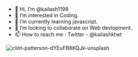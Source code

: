- 👋 Hi, I’m @kailash1198
- 👀 I’m interested in Coding.
- 🌱 I’m currently learning javascript.
- 💞️ I’m looking to collaborate on Web devlopment.
- 📫 How to reach me : Twitter - @kailashktwt

![clint-patterson-dYEuFB8KQJk-unsplash](https://user-images.githubusercontent.com/79510867/201607804-27fda256-9086-4a8c-a4f5-885310c37cd2.jpg)


<!---
kailash1198/kailash1198 is a ✨ special ✨ repository because its `README.md` (this file) appears on your GitHub profile.
You can click the Preview link to take a look at your changes.
--->
